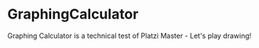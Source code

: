 # GraphingCalculator
Graphing Calculator is a technical test of Platzi Master - Let's play drawing!
